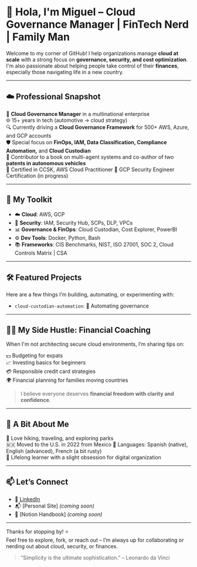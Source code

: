 # 👋 Hola, I'm Miguel – Cloud Governance Manager | FinTech Nerd | Family Man

Welcome to my corner of GitHub! I help organizations manage **cloud at scale** with a strong focus on **governance, security, and cost optimization**. I'm also passionate about helping people take control of their **finances**, especially those navigating life in a new country.

---

## ☁️ Professional Snapshot

🔐 **Cloud Governance Manager** in a multinational enterprise  
🌐 15+ years in tech (automotive → cloud strategy)  
🔍 Currently driving a **Cloud Governance Framework** for 500+ AWS, Azure, and GCP accounts  
🛡️ Special focus on **FinOps, IAM, Data Classification, Compliance Automation,** and **Cloud Custodian**  
🧠 Contributor to a book on multi-agent systems and co-author of two **patents in autonomous vehicles**  
📜 Certified in CCSK, AWS Cloud Practitioner
🎯 GCP Security Engineer Certification (in progress)

---

## 🧰 My Toolkit

- ☁️ **Cloud**: AWS, GCP
- 🧾 **Security**: IAM, Security Hub, SCPs, DLP, VPCs
- 📊 **Governance & FinOps**: Cloud Custodian, Cost Explorer, PowerBI
- ⚙️ **Dev Tools**: Docker, Python, Bash
- 📚 **Frameworks**: CIS Benchmarks, NIST, ISO 27001, SOC 2, Cloud Controls Matrix | CSA

---

## 🛠️ Featured Projects

Here are a few things I’m building, automating, or experimenting with:

- `cloud-custodian-automation`: 📜 Automating governance

---

## 🧑‍🏫 My Side Hustle: Financial Coaching

When I'm not architecting secure cloud environments, I’m sharing tips on:

💵 Budgeting for expats  
📈 Investing basics for beginners  
💳 Responsible credit card strategies  
🌍 Financial planning for families moving countries

> I believe everyone deserves **financial freedom with clarity and confidence**.

---

## 🧳 A Bit About Me

🌲 Love hiking, traveling, and exploring parks  
🇲🇽 Moved to the U.S. in 2022 from Mexico 
💬 Languages: Spanish (native), English (advanced), French (a bit rusty)  
🧠 Lifelong learner with a slight obsession for digital organization

---

## 📫 Let’s Connect

- 💼 [LinkedIn](https://www.linkedin.com/in/ing-miguel-fernandez/)  
- 📬 [Personal Site] *(coming soon)*  
- 🧠 [Notion Handbook] *(coming soon)*

---

Thanks for stopping by! ⭐️  
Feel free to explore, fork, or reach out – I’m always up for collaborating or nerding out about cloud, security, or finances.

> “Simplicity is the ultimate sophistication.” – Leonardo da Vinci



<!---
miguel-2-fernandez/miguel-2-fernandez is a ✨ special ✨ repository because its `README.md` (this file) appears on your GitHub profile.
You can click the Preview link to take a look at your changes.
--->
